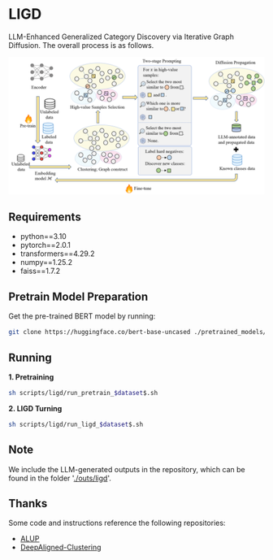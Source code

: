 # LIGD  
LLM-Enhanced Generalized Category Discovery via Iterative Graph Diffusion. The overall process is as follows.  

![OVERVIEW](./overview.png)

## Requirements
- python==3.10
- pytorch==2.0.1
- transformers==4.29.2
- numpy==1.25.2
- faiss==1.7.2

## Pretrain Model Preparation

Get the pre-trained BERT model by running:
```bash
git clone https://huggingface.co/bert-base-uncased ./pretrained_models/bert
```

## Running

**1. Pretraining**
```bash
sh scripts/ligd/run_pretrain_$dataset$.sh
```

**2. LIGD Turning**
```bash
sh scripts/ligd/run_ligd_$dataset$.sh 
```

## Note

We include the LLM-generated outputs in the repository, which can be found in the folder '[./outs/ligd](./outs/ligd)'.

## Thanks

Some code and instructions reference the following repositories:
- [ALUP](https://github.com/liangjinggui/ALUP)
- [DeepAligned-Clustering](https://github.com/thuiar/DeepAligned-Clustering)


